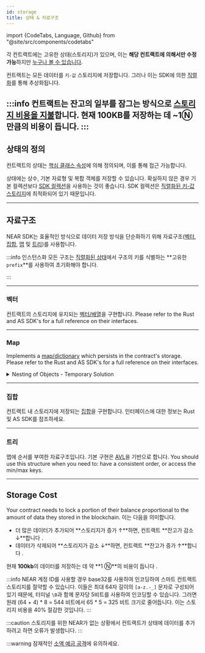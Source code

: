 ```yaml
---
id: storage
title: 상태 & 자료구조
---
```


import {CodeTabs, Language, Github} from "@site/src/components/codetabs"

각 컨트랙트에는 고유한 상태(스토리지)가 있으며, 이는 **해당 컨트랙트에 의해서만 수정 가능**하지만 [누구나 볼 수 있습니다](../../4.tools/cli.md#near-view-state-near-view-state).

컨트랙트는 모든 데이터를 `키-값` 스토리지에 저장합니다. 그러나 이는 SDK에 의한 [직렬화](./serialization.md)를 통해 추상화됩니다.

:::info 컨트랙트는 잔고의 일부를 잠그는 방식으로 [스토리지 비용을 지불](#storage-cost)합니다. 현재 **100KB**를 저장하는 데 **~1Ⓝ** 만큼의 비용이 듭니다.
:::
---

## 상태의 정의
컨트랙트의 상태는 [핵심 클래스 속성](./anatomy.md#defining-the-contract)에 의해 정의되며, 이를 통해 접근 가능합니다.

상태에는 상수, 기본 자료형 및 복합 객체를 저장할 수 있습니다. 확실하지 않은 경우 기본 컬렉션보다 [SDK 컬렉션](#data-structures)을 사용하는 것이 좋습니다. SDK 컬렉션은 [직렬화된 키-값 스토리지](./serialization.md#borsh-state-serialization)에 최적화되어 있기 때문입니다.

<CodeTabs>
  <Language value="🌐 JavaScript" language="js">
    <Github fname="index.js"
          url="https://github.com/near-examples/docs-examples/blob/main/storage-js/src/index.ts"
          start="6" end="12" />
  </Language>
  <Language value="🦀 Rust" language="rust">
    <Github fname="lib.rs"
          url="https://github.com/near-examples/docs-examples/blob/main/storage-rs/contract/src/lib.rs" start="14" end="24"/>
  </Language>
</CodeTabs>

---

## 자료구조
NEAR SDK는 효율적인 방식으로 데이터 저장 방식을 단순화하기 위해 자료구조([벡터](#vector), [집합](#set), [맵](#map) 및 [트리](#tree))를 사용합니다.

:::info 인스턴스화 모든 구조는 [직렬화된 상태](./serialization.md#borsh-state-serialization)에서 구조의 키를 식별하는 **고유한 `prefix`**를 사용하여 초기화해야 합니다.

<CodeTabs>
  <Language value="🌐 JavaScript" language="js">
    <Github fname="index.js"
          url="https://github.com/near-examples/docs-examples/blob/main/storage-js/src/index.ts"
          start="8" end="11" />
  </Language>
  <Language value="🦀 Rust" language="rust">
    <Github fname="lib.rs"
          url="https://github.com/near-examples/docs-examples/blob/main/storage-rs/contract/src/lib.rs" start="33" end="38"/>
  </Language>
</CodeTabs>
:::

<hr class="subsection" />

### 벡터

컨트랙트의 스토리지에 유지되는 [벡터/배열](https://en.wikipedia.org/wiki/Array_data_structure)을 구현합니다. Please refer to the Rust and AS SDK's for a full reference on their interfaces.

<CodeTabs>
  <Language value="🌐 JavaScript" language="js">
    <Github fname="index.js"
          url="https://github.com/near-examples/docs-examples/blob/main/storage-js/src/index.ts"
          start="25" end="28" />
  </Language>
  <Language value="🦀 Rust" language="rust">
    <Github fname="vector.rs"
          url="https://github.com/near-examples/docs-examples/blob/main/storage-rs/contract/src/vector.rs" start="12" end="30"/>
    <Github fname="lib.rs"
          url="https://github.com/near-examples/docs-examples/blob/main/storage-rs/contract/src/lib.rs" start="7" end="24"/>
  </Language>
</CodeTabs>

<hr class="subsection" />

### Map

Implements a [map/dictionary](https://en.wikipedia.org/wiki/Associative_array) which persists in the contract's storage. Please refer to the Rust and AS SDK's for a full reference on their interfaces.

<CodeTabs>
  <Language value="🌐 JavaScript" language="js">
    <Github fname="index.js"
          url="https://github.com/near-examples/docs-examples/blob/main/storage-js/src/index.ts"
          start="33" end="37" />
  </Language>
  <Language value="🦀 Rust" language="rust">
    <Github fname="map.rs"
          url="https://github.com/near-examples/docs-examples/blob/main/storage-rs/contract/src/map.rs" start="9" end="24"/>
    <Github fname="lib.rs"
          url="https://github.com/near-examples/docs-examples/blob/main/storage-rs/contract/src/lib.rs" start="7" end="24"/>
  </Language>
</CodeTabs>

<details>
<summary>Nesting of Objects - Temporary Solution</summary>

In the JS SDK, you can store and retrieve elements from a nested map or object, but first you need to construct or deconstruct the structure from state. 이는 개선 사항이 SDK에 구현될 때까지 실행되는 임시 솔루션입니다. 다음은 이를 수행하는 방법의 예입니다.

```ts 
import { NearBindgen, call, view, near, UnorderedMap } from "near-sdk-js";

@NearBindgen({})
class StatusMessage {
  records: UnorderedMap;
  constructor() {
    this.records = new UnorderedMap("a");
  }

  @call({})
  set_status({ message, prefix }: { message: string; prefix: string }) {
    let account_id = near.signerAccountId();

    const inner: any = this.records.get("b" + prefix);
    const inner_map: UnorderedMap = inner
      ? UnorderedMap.deserialize(inner)
      : new UnorderedMap("b" + prefix);

    inner_map.set(account_id, message);

    this.records.set("b" + prefix, inner_map);
  }

  @view({})
  get_status({ account_id, prefix }: { account_id: string; prefix: string }) {
    const inner: any = this.records.get("b" + prefix);
    const inner_map: UnorderedMap = inner
      ? UnorderedMap.deserialize(inner)
      : new UnorderedMap("b" + prefix);
    return inner_map.get(account_id);
  }
}
```
</details>
<hr class="subsection" />

### 집합

컨트랙트 내 스토리지에 저장되는 [집합](https://en.wikipedia.org/wiki/Set_(abstract_data_type))을 구현합니다. 인터페이스에 대한 정보는 Rust 및 AS SDK를 참조하세요.

<CodeTabs>
  <Language value="🌐 JavaScript" language="js">
    <Github fname="index.js"
          url="https://github.com/near-examples/docs-examples/blob/main/storage-js/src/index.ts"
          start="42" end="46" />
  </Language>
  <Language value="🦀 Rust" language="rust">
    <Github fname="set.rs"
          url="https://github.com/near-examples/docs-examples/blob/main/storage-rs/contract/src/set.rs" start="9" end="16"/>
    <Github fname="lib.rs"
          url="https://github.com/near-examples/docs-examples/blob/main/storage-rs/contract/src/lib.rs" start="7" end="24"/>
  </Language>
</CodeTabs>

<hr class="subsection" />

### 트리

맵에 순서를 부여한 자료구조입니다. 기본 구현은 [AVL](https://en.wikipedia.org/wiki/AVL_tree)을 기반으로 합니다. You should use this structure when you need to: have a consistent order, or access the min/max keys.

<CodeTabs>
  <Language value="🦀 Rust" language="rust">
    <Github fname="tree.rs"
          url="https://github.com/near-examples/docs-examples/blob/main/storage-rs/contract/src/tree.rs" start="9" end="24"/>
    <Github fname="lib.rs"
          url="https://github.com/near-examples/docs-examples/blob/main/storage-rs/contract/src/lib.rs" start="7" end="24"/>
  </Language>
</CodeTabs>

---

## Storage Cost
Your contract needs to lock a portion of their balance proportional to the amount of data they stored in the blockchain. 이는 다음을 의미합니다.
- 더 많은 데이터가 추가되어 **스토리지가 증가 ↑**하면, 컨트랙트 **잔고가 감소 ↓**합니다 .
- 데이터가 삭제되어 **스토리지가 감소 ↓**하면, 컨트랙트 **잔고가 증가 ↑**합니다 .

현재 **100kb**의 데이터를 저장하는 데 약 **1 Ⓝ**의 비용이 듭니다 .

:::info NEAR 계정 ID를 사용할 경우 base32를 사용하여 인코딩하여 스마트 컨트랙트 스토리지를 절약할 수 있습니다. 이들은 최대 64자 길이의 `[a-z.-_]` 문자로 구성되어 있기 때문에, 터미널 `\0`과 함께 문자당 5비트를 사용하여 인코딩할 수 있습니다. 그러면 원래 (64 + 4) * 8 = 544 비트에서 65 * 5 = 325 비트 크기로 줄어듭니다. 이는 스토리지 비용을 40% 절감한 것입니다. :::

:::caution
스토리지를 위한 NEAR가 없는 상황에서 컨트랙트가 상태에 데이터를 추가하려고 하면 오류가 발생합니다.
:::

:::warning 잠재적인 [소액 예금 공격](security/storage.md)에 유의하세요.
